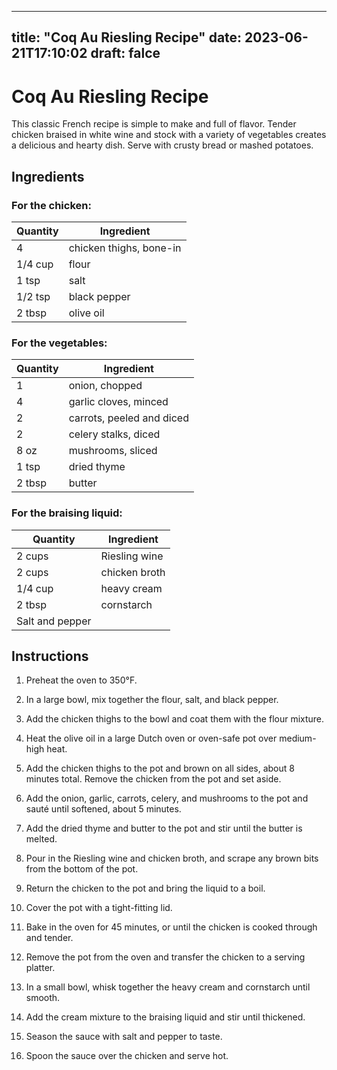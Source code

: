 
---
title: "Coq Au Riesling Recipe"
date: 2023-06-21T17:10:02
draft: falce
---

# Coq Au Riesling Recipe

This classic French recipe is simple to make and full of flavor. Tender chicken braised in white wine and stock with a variety of vegetables creates a delicious and hearty dish. Serve with crusty bread or mashed potatoes.

## Ingredients

### For the chicken:

| Quantity | Ingredient        |
|----------|--------------------|
| 4 | chicken thighs, bone-in|
|1/4 cup | flour               |
| 1 tsp  | salt               |
| 1/2 tsp| black pepper        |
| 2 tbsp | olive oil           |

### For the vegetables:

| Quantity| Ingredient       |
|---------|------------------|
|1 | onion, chopped      |
| 4 | garlic cloves, minced|
| 2 | carrots, peeled and diced|
| 2 | celery stalks, diced|
| 8 oz | mushrooms, sliced |
| 1 tsp | dried thyme       |
| 2 tbsp | butter           |

### For the braising liquid:

| Quantity | Ingredient         |
|-----------|---------------------|
| 2 cups | Riesling wine      |
| 2 cups | chicken broth      |
| 1/4 cup | heavy cream        |
| 2 tbsp | cornstarch        |
|  Salt and pepper        |

## Instructions

1. Preheat the oven to 350°F. 

2. In a large bowl, mix together the flour, salt, and black pepper. 

3. Add the chicken thighs to the bowl and coat them with the flour mixture. 

4. Heat the olive oil in a large Dutch oven or oven-safe pot over medium-high heat. 

5. Add the chicken thighs to the pot and brown on all sides, about 8 minutes total. Remove the chicken from the pot and set aside. 

6. Add the onion, garlic, carrots, celery, and mushrooms to the pot and sauté until softened, about 5 minutes. 

7. Add the dried thyme and butter to the pot and stir until the butter is melted. 

8. Pour in the Riesling wine and chicken broth, and scrape any brown bits from the bottom of the pot. 

9. Return the chicken to the pot and bring the liquid to a boil. 

10. Cover the pot with a tight-fitting lid. 

11. Bake in the oven for 45 minutes, or until the chicken is cooked through and tender. 

12. Remove the pot from the oven and transfer the chicken to a serving platter. 

13. In a small bowl, whisk together the heavy cream and cornstarch until smooth. 

14. Add the cream mixture to the braising liquid and stir until thickened. 

15. Season the sauce with salt and pepper to taste. 

16. Spoon the sauce over the chicken and serve hot.

